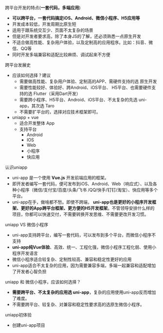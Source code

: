 跨平台开发的特点(**一套代码，多端应用**)
- **可以跨平台，一套代码搞定iOS、Android、微信小程序、H5应用等**
- 开发成本较低，开发周期比原生短
- 适用于跟系统交互少、页面不太复杂的场景
- 但是对开发者要求高，除了本身JS的了解，还必须熟悉一点原生开发
- 不适合做高性能、复杂用户体验，以及定制高的应用程序。比如：抖音、微信、QQ等
- 同时开发多端兼容和适配比较麻烦、调试起来不方便

跨平台发展史
- 应该如何选择？建议
    -  需要做高性能、复杂用户体验、定制高的APP、需硬件支持的选 原生开发
    - 需要性能较好、体验好、跨Android、iOS平台、 H5平台、也需要硬件支持的选 Flutter（采用Dart开发）
    - 需要跨小程序、H5平台、Android、iOS平台、不太复杂的先选 uni-app，其次选 Taro
    - 不需要扩平台的，选择对应技术框架即可。
- uniapp + vue
    - 适合开发整体 App
    - 支持平台
        - Android
        - IOS
        - Web
        - 小程序
        - 快应用

认识uniapp
- uni-app 是一个使用 **Vue.js** 开发前端应用的框架。
- 即开发者编写一套代码，便可发布到iOS、Android、Web（响应式）、以及各种小程序（微信/支付宝/百度/头条/飞书
/QQ/快手/钉钉/淘宝）、快应用等多个平台。
- uni-app在手，做啥都不愁。即使不跨端， **uni-app也是更好的小程序开发框架、更好的App跨平台框架、更方便的H5开发框架**。不管领导安排什么样的项目，你都可以快速交付，不需要转换开发思维、不需要更改开发习惯。

uniapp VS 微信小程序
- uni-app支持跨平台，编写一套代码，可以发布到多个平台，而微信小程序不支持
- **uni-app纯Vue体验**、高效、统一、工程化强，微信小程序工程化弱、使用小程序开发语言
- 微信小程序适合较复杂、定制性较高、兼容和稳定性更好的应用
- uni-app适合不太复杂的应用，因为需要兼容多端，多端一起兼容和适配增加了开发者心智负担
    
uniapp 和 微信小程序，应该如何选择？
- **需要跨平台、不太复杂的应用选 uni-app**，复杂的应用使用uni-app反而增加了难度。
- 不需要跨平台、较复杂、对兼容和稳定性要求高的选原生微信小程序。

uniapp初体验
- 创建uni-app项目



